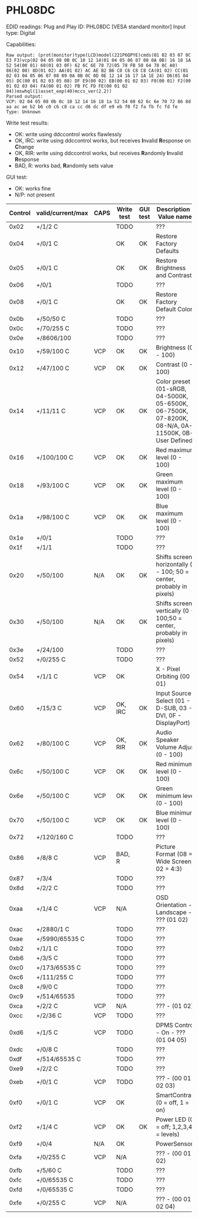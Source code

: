 # PHL08DC

EDID readings:
Plug and Play ID: PHL08DC [VESA standard monitor]
Input type: Digital

Capabilities:
```
Raw output: (prot(monitor)type(LCD)model(221P6QPYE)cmds(01 02 03 07 0C E3 F3)vcp(02 04 05 08 0B 0C 10 12 14(01 04 05 06 07 08 0A 0B) 16 18 1A 52 54(00 01) 60(01 03 0F) 62 6C 6E 70 72(05 78 FB 50 64 78 8C A0) 86(02 08) 8D(01 02) AA(01 02) AC AE B2 B6 C0 C6 C8 C8 CA(01 02) CC(01 02 03 04 05 06 07 08 09 0A 0B 0C 0D 0E 12 14 16 17 1A 1E 24) D6(01 04 05) DC(00 01 02 03 05 08) DF E9(00 02) EB(00 01 02 03) F0(00 01) F2(00 01 02 03 04) FA(00 01 02) FB FC FD FE(00 01 02 04))mswhql(1)asset_eep(40)mccs_ver(2.2))
Parsed output:
VCP: 02 04 05 08 0b 0c 10 12 14 16 18 1a 52 54 60 62 6c 6e 70 72 86 8d aa ac ae b2 b6 c0 c6 c8 ca cc d6 dc df e9 eb f0 f2 fa fb fc fd fe
Type: Unknown
```

Write test results:

* OK: write using ddccontrol works flawlessly
* OK, IRC: write using ddccontrol works, but receives **I**nvalid **R**esponse on **C**hange
* OK, RIR: write using ddccontrol works, but receives **R**andomly **I**nvalid **R**esponse
* BAD, R: works bad, **R**andomly sets value

GUI test:

* OK: works fine
* N/P: not present

| Control | valid/current/max | CAPS | Write test | GUI test | Description - Value name]                |
| ------- | ----------------- | ---- | ---------- | -------- | ---------------------------------------- |
| 0x02    | +/1/2 C           |      | TODO       |          | ???                                      |
| 0x04    | +/0/1 C           |      | OK         | OK       | Restore Factory Defaults                 |
| 0x05    | +/0/1 C           |      | OK         | OK       | Restore Brightness and Contrast          |
| 0x06    | +/0/1             |      | TODO       |          | ???                                      |
| 0x08    | +/0/1 C           |      | OK         | OK       | Restore Factory Default Color            |
| 0x0b    | +/50/50 C         |      | TODO       |          | ???                                      |
| 0x0c    | +/70/255 C        |      | TODO       |          | ???                                      |
| 0x0e    | +/8606/100        |      | TODO       |          | ???                                      |
| 0x10    | +/59/100 C        | VCP  | OK         | OK       | Brightness (0 - 100)                     |
| 0x12    | +/47/100 C        | VCP  | OK         | OK       | Contrast (0 - 100)                       |
| 0x14    | +/11/11 C         | VCP  | OK         | OK       | Color preset (01-sRGB, 04-5000K, 05-6500K, 06-7500K, 07-8200K, 08-N/A, 0A-11500K, 0B-User Defined) |
| 0x16    | +/100/100 C       | VCP  | OK         | OK       | Red maximum level (0 - 100)              |
| 0x18    | +/93/100 C        | VCP  | OK         | OK       | Green maximum level (0 - 100)            |
| 0x1a    | +/98/100 C        | VCP  | OK         | OK       | Blue maximum level (0 - 100)             |
| 0x1e    | +/0/1             |      | TODO       |          | ???                                      |
| 0x1f    | +/1/1             |      | TODO       |          | ???                                      |
| 0x20    | +/50/100          | N/A  | OK         | OK       | Shifts screen horizontally (0 - 100; 50 = center, probably in pixels) |
| 0x30    | +/50/100          | N/A  | OK         | OK       | Shifts screen vertically (0 - 100;50 = center, probably in pixels) |
| 0x3e    | +/24/100          |      | TODO       |          | ???                                      |
| 0x52    | +/0/255 C         |      | TODO       |          | ???                                      |
| 0x54    | +/1/1 C           | VCP  | OK         |          | X - Pixel Orbiting (00 01)               |
| 0x60    | +/15/3 C          | VCP  | OK, IRC    | OK       | Input Source Select (01 - D-SUB, 03 - DVI, 0F - DisplayPort) |
| 0x62    | +/80/100 C        | VCP  | OK, RIR    | OK       | Audio Speaker Volume Adjust (0 - 100)    |
| 0x6c    | +/50/100 C        | VCP  | OK         | OK       | Red minimum level (0 - 100)              |
| 0x6e    | +/50/100 C        | VCP  | OK         | OK       | Green minimum level (0 - 100)            |
| 0x70    | +/50/100 C        | VCP  | OK         | OK       | Blue minimum level (0 - 100)             |
| 0x72    | +/120/160 C       |      | TODO       |          | ???                                      |
| 0x86    | +/8/8 C           | VCP  | BAD, R     |          | Picture Format (08 = Wide Screen, 02 = 4:3) |
| 0x87    | +/3/4             |      | TODO       |          | ???                                      |
| 0x8d    | +/2/2 C           |      | TODO       |          | ???                                      |
| 0xaa    | +/1/4 C           | VCP  | N/A        |          | OSD Orientation - Landscape - ??? (01 02) |
| 0xac    | +/2880/1 C        |      | TODO       |          | ???                                      |
| 0xae    | +/5990/65535 C    |      | TODO       |          | ???                                      |
| 0xb2    | +/1/1 C           |      | TODO       |          | ???                                      |
| 0xb6    | +/3/5 C           |      | TODO       |          | ???                                      |
| 0xc0    | +/173/65535 C     |      | TODO       |          | ???                                      |
| 0xc6    | +/111/255 C       |      | TODO       |          | ???                                      |
| 0xc8    | +/9/0 C           |      | TODO       |          | ???                                      |
| 0xc9    | +/514/65535       |      | TODO       |          | ???                                      |
| 0xca    | +/2/2 C           | VCP  | N/A        |          | ??? - (01 02)                            |
| 0xcc    | +/2/36 C          | VCP  | TODO       |          | ???                                      |
| 0xd6    | +/1/5 C           | VCP  | TODO       |          | DPMS Control - On - ??? (01 04 05)       |
| 0xdc    | +/0/8 C           |      | TODO       |          | ???                                      |
| 0xdf    | +/514/65535 C     |      | TODO       |          | ???                                      |
| 0xe9    | +/2/2 C           |      | TODO       |          | ???                                      |
| 0xeb    | +/0/1 C           | VCP  | TODO       |          | ??? - (00 01 02 03)                      |
| 0xf0    | +/0/1 C           | VCP  | OK         |          | SmartContrast (0 = off, 1 = on)          |
| 0xf2    | +/1/4 C           | VCP  | OK         | OK       | Power LED (0 = off; 1,2,3,4 = levels)    |
| 0xf9    | +/0/4             | N/A  | OK         |          | PowerSensor                              |
| 0xfa    | +/0/255 C         | VCP  | N/A        |          | ??? - (00 01 02)                         |
| 0xfb    | +/5/60 C          |      | TODO       |          | ???                                      |
| 0xfc    | +/0/65535 C       |      | TODO       |          | ???                                      |
| 0xfd    | +/0/65535 C       |      | TODO       |          | ???                                      |
| 0xfe    | +/0/255 C         | VCP  | N/A        |          | ??? - (00 01 02 04)                      |
